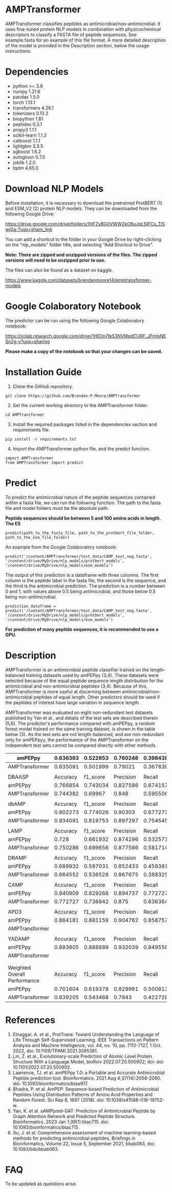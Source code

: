 # AMPTransformer

AMPTransformer classifies peptides as antimicrobial/non-antimicrobial. It uses fine-tuned protein NLP models in combination with physicochemical descriptors to classify a FASTA file of peptide sequences. See example.fasta for an example of this file format. A more detailed description of the model is provided in the Description section, below the usage instructions.

# Dependencies
* python >= 3.9
* numpy 1.21.6
* pandas 1.5.0
* torch 1.13.1
* transformers 4.26.1
* tokenizers 0.13.2
* biopython 1.81
* peptides 0.3.1
* propy3 1.1.1
* scikit-learn 1.1.2
* catboost 1.1.1
* lightgbm 3.3.5
* xgboost 1.6.2
* autogluon 0.7.0
* joblib 1.2.0
* tqdm 4.65.0

# Download NLP Models

Before installation, it is necessary to download the pretrained ProtBERT (1) and ESM_V2 (2) protein NLP models.
They can be downloaded from the following Google Drive:

https://drive.google.com/drive/folders/1HFZvBG0VWW2kO6uJqLSIFCs_TISwjGa-?usp=share_link

You can add a shortcut to the folder in your Google Drive by right-clicking on the "nlp_models" folder title, and selecting "Add Shortcut to Drive".

**Note: There are zipped and unzipped versions of the files. The zipped versions will need to be unzipped prior to use.**

The files can also be found as a dataset on kaggle.

https://www.kaggle.com/datasets/brendanmoore14/amptransformer-models

# Google Colaboratory Notebook

The predictor can be run using the following Google Colaboratory notebook:

https://colab.research.google.com/drive/1HE0n7tk53NVMpdCURF_JFmIsNESn2g-v?usp=sharing

**Please make a copy of the notebook so that your changes can be saved.**

# Installation Guide

1. Clone the GitHub repository.

```
git clone https://github.com/Brendan-P-Moore/AMPTransformer

```
2. Set the current working directory to the AMPTransformer folder.

```
cd AMPTransformer

```
3. Install the required packages listed in the dependencies section and requirements file.

```
pip install -r requirements.txt

```
4. Import the AMPTransformer python file, and the predict function.

```
import AMPTransformer
from AMPTransformer import predict

```
# Predict
To predict the antimicrobial nature of the peptide sequences contained within a fasta file, we can run the following function. The path to the fasta file and model folders must be the absolute path.

**Peptide sequences should be between 5 and 100 amino acids in length. The ES**

```
predict(path_to_the_fasta_file, path_to_the_protbert_file_folder, path_to_the_esm_file_folder)

```

An example from the Google Colaboratory notebook:

```
predict('/content/AMPTransformer/test_data/CAMP_test_neg.fasta', '/content/drive/MyDrive/nlp_models/protbert_models', '/content/drive/MyDrive/nlp_models/esm_models')

```

The output of this prediction is a dataframe with three columns. The first column is the peptide label in the fasta file, the second is the sequence, and the third is the antimicrobial prediction. The prediction is a number between 0 and 1, with values above 0.5 being antimicrobial, and those below 0.5 being non-antimicrobial.

```
prediction_dataframe = predict('/content/AMPTransformer/test_data/CAMP_test_neg.fasta', '/content/drive/MyDrive/nlp_models/protbert_models', '/content/drive/MyDrive/nlp_models/esm_models')

```
**For prediction of many peptide sequences, it is recommended to use a GPU.**
# Description

AMPTransformer is an antimicrobial peptide classifier trained on the length-balanced training datasets used by amPEPpy (3,4). These datasets were selected because of the equal peptide sequence length distribution for the antimicrobial and non-antimicrobial peptides (3,4). Because of this, AMPTransformer is more useful at discerning between antimicrobial/non-antimicrobial peptides of equal length. Other predictors should be used if the peptides of interest have large variation in sequence length.

AMPTransformer was evaluated on eight non-redundant test datasets published by Yan et al., and details of the test sets are described therein (5,6). The predictor's performance compared with amPEPpy, a random forest model trained on the same training dataset, is shown in the table below (3). As the test sets are not length-balanced, and are non-redundant only for amPEPpyy, the performance of the AMPTransformer on the independent test sets cannot be compared directly with other methods.

| amPEPpy                      | 0.636393 | 0.522853 | 0.760248  | 0.398438 | 0.310163 | 0.713535 | 0.767798 |   |              |      |
|------------------------------|----------|----------|-----------|----------|----------|----------|----------|---|--------------|------|
| AMPTransformer               | 0.635091 | 0.501999 | 0.79021   | 0.367839 | 0.31968  | 0.742631 | 0.915222 |   |              |      |
|                              |          |          |           |          |          |          |          |   |              |      |
| DBAASP                       | Accuracy | f1_score | Precision | Recall   | MCC      | AUC      | Log Loss |   | Count:       | 356  |
| amPEPpy                      | 0.766854 | 0.743034 | 0.827586  | 0.674157 | 0.543123 | 0.869934 | 0.47848  |   |              |      |
| AMPTransformer               | 0.744382 | 0.69967  | 0.848     | 0.595506 | 0.511986 | 0.857783 | 0.554793 |   |              |      |
|                              |          |          |           |          |          |          |          |   |              |      |
| dbAMP                        | Accuracy | f1_score | Precision | Recall   | MCC      | AUC      | Log Loss |   | Count:       | 440  |
| amPEPpy                      | 0.802273 | 0.774026 | 0.90303   | 0.677273 | 0.624372 | 0.878171 | 0.478792 |   |              |      |
| AMPTransformer               | 0.834091 | 0.819753 | 0.897297  | 0.754545 | 0.676802 | 0.92157  | 0.387522 |   |              |      |
|                              |          |          |           |          |          |          |          |   |              |      |
| LAMP                         | Accuracy | f1_score | Precision | Recall   | MCC      | AUC      | Log Loss |   | Count:       | 1750 |
| amPEPpy                      | 0.728    | 0.661932 | 0.874296  | 0.532571 | 0.495409 | 0.825579 | 0.587576 |   |              |      |
| AMPTransformer               | 0.750286 | 0.699656 | 0.877586  | 0.581714 | 0.531701 | 0.864597 | 0.568775 |   |              |      |
|                              |          |          |           |          |          |          |          |   |              |      |
| DRAMP                        | Accuracy | f1_score | Precision | Recall   | MCC      | AUC      | Log Loss |   |  Count:      | 2364 |
| amPEPpy                      | 0.689932 | 0.597031 | 0.852433  | 0.459391 | 0.428085 | 0.720348 | 0.748033 |   |              |      |
| AMPTransformer               | 0.664552 | 0.536528 | 0.867675  | 0.388325 | 0.394824 | 0.717561 | 0.957541 |   |              |      |
|                              |          |          |           |          |          |          |          |   |              |      |
| CAMP                         | Accuracy | f1_score | Precision | Recall   | MCC      | AUC      | Log Loss |   | Count:       | 44   |
| amPEPpy                      | 0.840909 | 0.829268 | 0.894737  | 0.772727 | 0.688247 | 0.856405 | 0.509576 |   |              |      |
| AMPTransformer               | 0.772727 | 0.736842 | 0.875     | 0.636364 | 0.566947 | 0.886364 | 0.452104 |   |              |      |
|                              |          |          |           |          |          |          |          |   |              |      |
| APD3                         | Accuracy | f1_score | Precision | Recall   | MCC      | AUC      | Log Loss |   | Count:       | 354  |
| amPEPpy                      | 0.884181 | 0.881159 | 0.904762  | 0.858757 | 0.769357 | 0.924096 | 0.375235 |   |              |      |
| AMPTransformer               |          |          |           |          |          |          |          |   |              |      |
|                              |          |          |           |          |          |          |          |   |              |      |
| YADAMP                       | Accuracy | f1_score | Precision | Recall   | MCC      | AUC      | Log Loss |   | Count:       | 226  |
| amPEPpy                      | 0.893805 | 0.888889 | 0.932039  | 0.849558 | 0.790713 | 0.950153 | 0.338871 |   |              |      |
| AMPTransformer               |          |          |           |          |          |          |          |   |              |      |
|                              |          |          |           |          |          |          |          |   |              |      |
|                              |          |          |           |          |          |          |          |   |              |      |
| Weighted Overall Performance | Accuracy | f1_score | Precision | Recall   | MCC      | AUC      | Log Loss |   | Total Count: | 8606 |
| amPEPpy                      | 0.701604 | 0.619378 | 0.829991  | 0.500813 | 0.439367 | 0.768683 | 0.670245 |   |              |      |
| AMPTransformer               | 0.639205 | 0.543468 | 0.7843    | 0.422728 | 0.389368 | 0.725143 | 0.750459 |   |              |      |

# References

1. Elnaggar, A. et al., ProtTrans: Toward Understanding the Language of Life Through Self-Supervised Learning. IEEE Transactions on Pattern Analysis and Machine Intelligence, vol. 44, no. 10, pp. 7112-7127, 1 Oct. 2022, doi: 10.1109/TPAMI.2021.3095381.
2. Lin, Z. et al., Evolutionary-scale Prediction of Atomic Level Protein Structure With a Language Model, bioRxiv 2022.07.20.500902; doi: doi: 10.1101/2022.07.20.500902.
3. Lawrence, TJ. et al. amPEPpy 1.0: a Portable and Accurate Antimicrobial Peptide prediction tool. Bioinformatics. 2021 Aug 4;37(14):2058-2060. doi: 10.1093/bioinformatics/btaa917.
4. Bhadra, P. et al. AmPEP: Sequence-based Prediction of Antimicrobial Peptides Using Distribution Patterns of Amino Acid Properties and Random Forest. Sci Rep 8, 1697 (2018). doi: 10.1038/s41598-018-19752-w.
5. Yan, K. et al. sAMPpred-GAT: Prediction of Antimicrobial Peptide by Graph Attention Network and Predicted Peptide Structure. Bioinformatics. 2023 Jan 1;39(1):btac715. doi: 10.1093/bioinformatics/btac715.
6. Xu, J. et al. Comprehensive assessment of machine learning-based methods for predicting antimicrobial peptides, Briefings in Bioinformatics, Volume 22, Issue 5, September 2021, bbab083, doi: 10.1093/bib/bbab083.

# FAQ

To be updated as questions arise.
